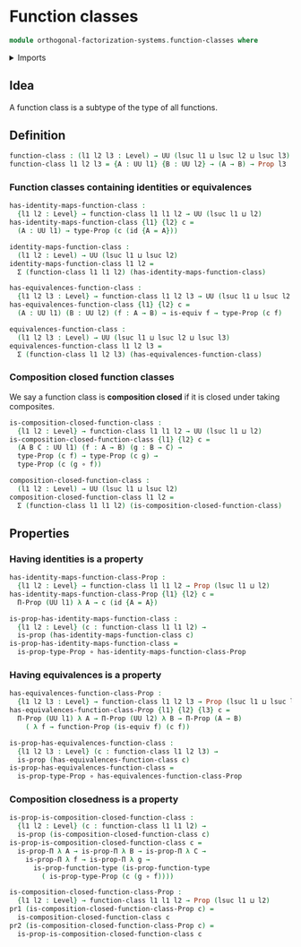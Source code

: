 # Function classes

```agda
module orthogonal-factorization-systems.function-classes where
```

<details><summary>Imports</summary>

```agda
open import foundation.dependent-pair-types
open import foundation.equivalences
open import foundation.functions
open import foundation.propositions
open import foundation.universe-levels
```

</details>

## Idea

A function class is a subtype of the type of all functions.

## Definition

```agda
function-class : (l1 l2 l3 : Level) → UU (lsuc l1 ⊔ lsuc l2 ⊔ lsuc l3)
function-class l1 l2 l3 = {A : UU l1} {B : UU l2} → (A → B) → Prop l3
```

### Function classes containing identities or equivalences

```agda
has-identity-maps-function-class :
  {l1 l2 : Level} → function-class l1 l1 l2 → UU (lsuc l1 ⊔ l2)
has-identity-maps-function-class {l1} {l2} c =
  (A : UU l1) → type-Prop (c (id {A = A}))

identity-maps-function-class :
  (l1 l2 : Level) → UU (lsuc l1 ⊔ lsuc l2)
identity-maps-function-class l1 l2 =
  Σ (function-class l1 l1 l2) (has-identity-maps-function-class)

has-equivalences-function-class :
  {l1 l2 l3 : Level} → function-class l1 l2 l3 → UU (lsuc l1 ⊔ lsuc l2 ⊔ l3)
has-equivalences-function-class {l1} {l2} c =
  (A : UU l1) (B : UU l2) (f : A → B) → is-equiv f → type-Prop (c f)

equivalences-function-class :
  (l1 l2 l3 : Level) → UU (lsuc l1 ⊔ lsuc l2 ⊔ lsuc l3)
equivalences-function-class l1 l2 l3 =
  Σ (function-class l1 l2 l3) (has-equivalences-function-class)
```

### Composition closed function classes

We say a function class is **composition closed** if it is closed under taking
composites.

```agda
is-composition-closed-function-class :
  {l1 l2 : Level} → function-class l1 l1 l2 → UU (lsuc l1 ⊔ l2)
is-composition-closed-function-class {l1} {l2} c =
  (A B C : UU l1) (f : A → B) (g : B → C) →
  type-Prop (c f) → type-Prop (c g) →
  type-Prop (c (g ∘ f))

composition-closed-function-class :
  (l1 l2 : Level) → UU (lsuc l1 ⊔ lsuc l2)
composition-closed-function-class l1 l2 =
  Σ (function-class l1 l1 l2) (is-composition-closed-function-class)
```

## Properties

### Having identities is a property

```agda
has-identity-maps-function-class-Prop :
  {l1 l2 : Level} → function-class l1 l1 l2 → Prop (lsuc l1 ⊔ l2)
has-identity-maps-function-class-Prop {l1} {l2} c =
  Π-Prop (UU l1) λ A → c (id {A = A})

is-prop-has-identity-maps-function-class :
  {l1 l2 : Level} (c : function-class l1 l1 l2) →
  is-prop (has-identity-maps-function-class c)
is-prop-has-identity-maps-function-class =
  is-prop-type-Prop ∘ has-identity-maps-function-class-Prop
```

### Having equivalences is a property

```agda
has-equivalences-function-class-Prop :
  {l1 l2 l3 : Level} → function-class l1 l2 l3 → Prop (lsuc l1 ⊔ lsuc l2 ⊔ l3)
has-equivalences-function-class-Prop {l1} {l2} {l3} c =
  Π-Prop (UU l1) λ A → Π-Prop (UU l2) λ B → Π-Prop (A → B)
    ( λ f → function-Prop (is-equiv f) (c f))

is-prop-has-equivalences-function-class :
  {l1 l2 l3 : Level} (c : function-class l1 l2 l3) →
  is-prop (has-equivalences-function-class c)
is-prop-has-equivalences-function-class =
  is-prop-type-Prop ∘ has-equivalences-function-class-Prop
```

### Composition closedness is a property

```agda
is-prop-is-composition-closed-function-class :
  {l1 l2 : Level} (c : function-class l1 l1 l2) →
  is-prop (is-composition-closed-function-class c)
is-prop-is-composition-closed-function-class c =
  is-prop-Π λ A → is-prop-Π λ B → is-prop-Π λ C →
    is-prop-Π λ f → is-prop-Π λ g →
      is-prop-function-type (is-prop-function-type
        ( is-prop-type-Prop (c (g ∘ f))))

is-composition-closed-function-class-Prop :
  {l1 l2 : Level} → function-class l1 l1 l2 → Prop (lsuc l1 ⊔ l2)
pr1 (is-composition-closed-function-class-Prop c) =
  is-composition-closed-function-class c
pr2 (is-composition-closed-function-class-Prop c) =
  is-prop-is-composition-closed-function-class c
```
